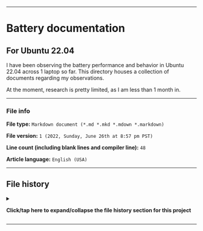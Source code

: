 
***

# Battery documentation

## For Ubuntu 22.04

I have been observing the battery performance and behavior in Ubuntu 22.04 across 1 laptop so far. This directory houses a collection of documents regarding my observations.

At the moment, research is pretty limited, as I am less than 1 month in.

***

### File info

**File type:** `Markdown document (*.md *.mkd *.mdown *.markdown)`

**File version:** `1 (2022, Sunday, June 26th at 8:57 pm PST)`

**Line count (including blank lines and compiler line):** `48`

**Article language:** `English (USA)`

***

## File history

<details><summary><p lang="en"><b>Click/tap here to expand/collapse the file history section for this project</b></p></summary>

<details><summary><p lang="en"><b>Version 1 (2022, Sunday, June 26th at 8:57 pm PST)</b></p></summary>

**This version was made by:** [`@seanpm2001`](https://github.com/seanpm2001/)

> Changes:

- [x] Started the file
- [x] Added the title section
- [x] Added the `For Ubuntu 22.04` section
- [x] Added the `file info` section
- [x] Added the `file history` section
- [ ] No other changes in version 1

</details>

</details>

***
